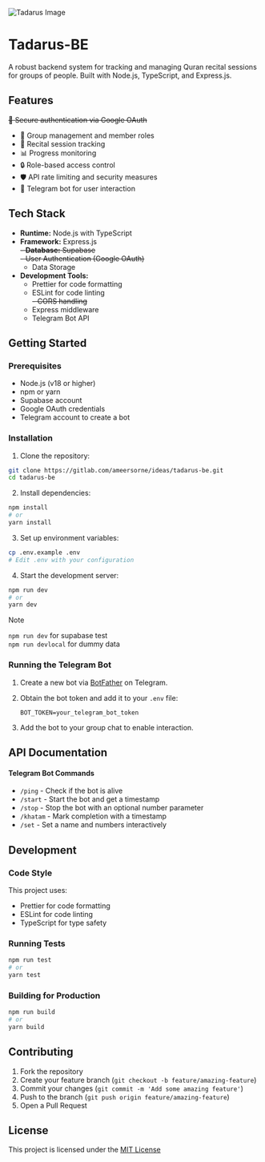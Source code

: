 ![Tadarus Image](https://gitlab.com/ameersorne/ideas/packages-and-libs/library/-/raw/main/data/tadarus/29cc73d3-7385-48f5-9f5c-597ce302c45d.jpg)

# Tadarus-BE

A robust backend system for tracking and managing Quran recital sessions for groups of people. Built with Node.js, TypeScript, and Express.js.

## Features

~~🔐 Secure authentication via Google OAuth~~
- 👥 Group management and member roles
- 📖 Recital session tracking
- 📊 Progress monitoring
- 🔒 Role-based access control
- 🛡️ API rate limiting and security measures
- 🤖 Telegram bot for user interaction

## Tech Stack

- **Runtime:** Node.js with TypeScript
- **Framework:** Express.js  
~~- **Database:** Supabase~~  
  ~~- User Authentication (Google OAuth)~~
  - Data Storage
- **Development Tools:**
  - Prettier for code formatting
  - ESLint for code linting  
  ~~- CORS handling~~
  - Express middleware
  - Telegram Bot API

## Getting Started

### Prerequisites

- Node.js (v18 or higher)
- npm or yarn
- Supabase account
- Google OAuth credentials
- Telegram account to create a bot

### Installation

1. Clone the repository:
```bash
git clone https://gitlab.com/ameersorne/ideas/tadarus-be.git
cd tadarus-be
```

2. Install dependencies:
```bash
npm install
# or
yarn install
```

3. Set up environment variables:
```bash
cp .env.example .env
# Edit .env with your configuration
```

4. Start the development server:
```bash
npm run dev
# or
yarn dev
```
> [!Note]  
> ```npm run dev``` for supabase test  
> ```npm run devlocal``` for dummy data

### Running the Telegram Bot

1. Create a new bot via [BotFather](https://t.me/botfather) on Telegram.
2. Obtain the bot token and add it to your `.env` file:
   ```
   BOT_TOKEN=your_telegram_bot_token
   ```

3. Add the bot to your group chat to enable interaction.

## API Documentation

#### Telegram Bot Commands
- `/ping` - Check if the bot is alive
- `/start` - Start the bot and get a timestamp
- `/stop` - Stop the bot with an optional number parameter
- `/khatam` - Mark completion with a timestamp
- `/set` - Set a name and numbers interactively

## Development

### Code Style

This project uses:
- Prettier for code formatting
- ESLint for code linting
- TypeScript for type safety

### Running Tests

```bash
npm run test
# or
yarn test
```

### Building for Production

```bash
npm run build
# or
yarn build
```

## Contributing

1. Fork the repository
2. Create your feature branch (`git checkout -b feature/amazing-feature`)
3. Commit your changes (`git commit -m 'Add some amazing feature'`)
4. Push to the branch (`git push origin feature/amazing-feature`)
5. Open a Pull Request

## License

This project is licensed under the [MIT License](https://opensource.org/license/mit)
